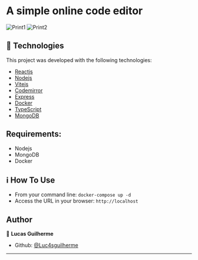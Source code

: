 # A simple online code editor

![Print1](https://user-images.githubusercontent.com/29242243/153727502-8659d6b5-8e16-4e03-87b3-7980f5ec0ce9.PNG)
![Print2](https://user-images.githubusercontent.com/29242243/153727505-272836ad-b00e-42fe-9cc0-051556680a9f.PNG)

## 🚀 Technologies

This project was developed with the following technologies:

-  [Reactjs][reactjs]
-  [Nodejs][nodejs]
-  [Vitejs][vitejs]
-  [Codemirror][codemirror]
-  [Express][express]
-  [Docker][docker]
-  [TypeScript][Typescript]
-  [MongoDB][mongodb]

## Requirements:
- Nodejs
- MongoDB
- Docker

## :information_source: How To Use

- From your command line: `docker-compose up -d`
- Access the URL in your browser: `http://localhost`

## Author

👤 **Lucas Guilherme**

- Github: [@Luc4sguilherme](https://github.com/Luc4sguilherme)

---

[nodejs]: https://nodejs.org/
[docker]: https://www.docker.com/
[reactjs]: https://pt-br.reactjs.org/
[vitejs]: https://vitejs.dev/
[codemirror]: https://codemirror.net/
[express]: https://expressjs.com/
[typescript]: https://www.typescriptlang.org/
[mongodb]: https://www.mongodb.com/
